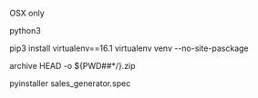 OSX only

python3

pip3 install virtualenv==16.1
virtualenv venv --no-site-pasckage

archive HEAD -o ${PWD##*/}.zip

pyinstaller sales_generator.spec